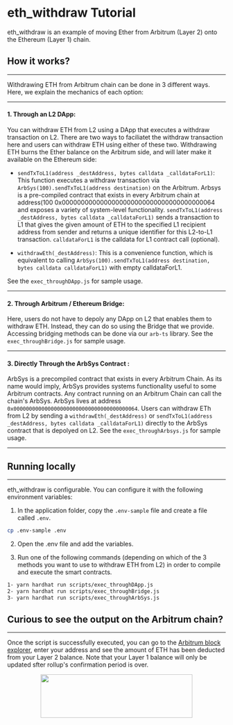 # eth_withdraw Tutorial

eth_withdraw is an example of moving Ether from Arbitrum (Layer 2) onto the Ethereum (Layer 1) chain.

## How it works?
---

Withdrawing ETH from Arbitrum chain can be done in 3 different ways. Here, we explain the mechanics of each option:

---

####  **1. Through an L2 DApp:** 
You can withdraw ETH from L2 using a DApp that executes a withdraw transaction on L2. There are two ways to faciliatet the withdraw transaction here and users can withdraw ETH using either of these two. Withdrawing ETH burns the Ether balance on the Arbitrum side, and will later make it available on the Ethereum side:

- `sendTxToL1(address _destAddress, bytes calldata _calldataForL1)`: This function executes a withdraw transaction via `ArbSys(100).sendTxToL1(address destination)` on the Arbitrum. Arbsys is a pre-compiled contract that exists in every Arbitrum chain at address(100 0x0000000000000000000000000000000000000064 and exposes a variety of system-level functionality. `sendTxToL1(address _destAddress, bytes calldata _calldataForL1)` sends a transaction to L1 that gives the given amount of ETH to the specified L1 recipient address from sender and returns a unique identifier for this L2-to-L1 transaction. `calldataForL1` is the calldata for L1 contract call (optional).

- `withdrawEth(_destAddress)`: This is a convenience function, which is equivalent to calling `ArbSys(100).sendTxToL1(address destination, bytes calldata calldataForL1)` with empty calldataForL1.


See the `exec_throughDApp.js` for sample usage. 

---
####  **2. Through Arbitrum / Ethereum Bridge:** 
Here, users do not have to depoly any DApp on L2 that enables them to withdraw ETH. Instead, they can do so using the Bridge that we provide. Accessing bridging methods can be done via our `arb-ts` library. See the `exec_throughBridge.js` for sample usage.

---

####  **3. Directly Through the ArbSys Contract :** 
ArbSys is a precompiled contract that exists in every Arbitrum Chain. As its name would imply, ArbSys provides systems functionality useful to some Arbitrum contracts. Any contract running on an Arbitrum Chain can call the chain's ArbSys. ArbSys lives at address `0x0000000000000000000000000000000000000064`. Users can withdraw ETh from L2 by sending a `withdrawEth(_destAddress)` or `sendTxToL1(address _destAddress, bytes calldata _calldataForL1)` directly to the ArbSys contract that is depolyed on L2. See the `exec_throughArbsys.js` for sample usage.

---

## Running locally
---

eth_withdraw is configurable.  You can configure it with the following environment variables:

1. In the application folder, copy the ```.env-sample``` file and create a file called ```.env```.

```bash
cp .env-sample .env
```

2. Open the .env file and add the variables.


3. Run one of the following commands (depending on which of the 3 methods you want to use to withdraw ETH from L2) in order to compile and execute the smart contracts.


```bash
1- yarn hardhat run scripts/exec_throughDApp.js
2- yarn hardhat run scripts/exec_throughBridge.js
3- yarn hardhat run scripts/exec_throughArbSys.js
```


## Curious to see the output on the Arbitrum chain?
---
Once the script is successfully executed, you can go to the [Arbitrum block explorer](https://explorer.arbitrum.io), enter your address and see the amount of ETH has been deducted from your Layer 2 balance. Note that your Layer 1 balance will only be updated sfter rollup's confirmation period is over.


<p align="center">
  <img width="350" height="100" src= "https://offchainlabs.com/c79291eee1a8e736eebd9a2c708dbe44.png" />
</p>